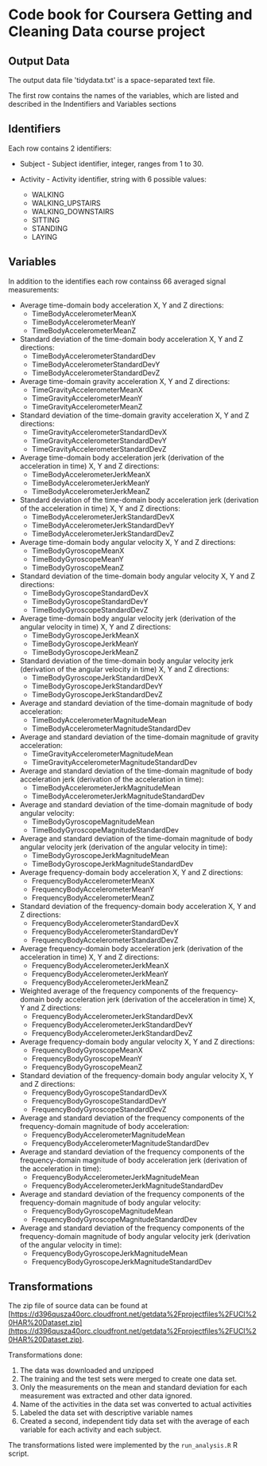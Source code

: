 # **Code book for Coursera Getting and Cleaning Data course project**

## Output Data

The output data file 'tidydata.txt' is a space-separated text file.

The first row contains the names of the variables, which are listed and described in the Indentifiers and Variables sections

## Identifiers

Each row contains 2 identifiers:

   * Subject - Subject identifier, integer, ranges from 1 to 30.

   * Activity - Activity identifier, string with 6 possible values:
     * WALKING   
     * WALKING_UPSTAIRS   
     * WALKING_DOWNSTAIRS   
     * SITTING   
     * STANDING   
     * LAYING
   
        
## Variables

In addition to the identifies each row containss 66 averaged signal measurements:

* Average time-domain body acceleration X, Y and Z directions:
  * TimeBodyAccelerometerMeanX
  * TimeBodyAccelerometerMeanY
  * TimeBodyAccelerometerMeanZ
* Standard deviation of the time-domain body acceleration X, Y and Z directions:
  * TimeBodyAccelerometerStandardDev
  * TimeBodyAccelerometerStandardDevY
  * TimeBodyAccelerometerStandardDevZ
* Average time-domain gravity acceleration X, Y and Z directions:
  * TimeGravityAccelerometerMeanX
  * TimeGravityAccelerometerMeanY
  * TimeGravityAccelerometerMeanZ
* Standard deviation of the time-domain gravity acceleration X, Y and Z directions:
  * TimeGravityAccelerometerStandardDevX
  * TimeGravityAccelerometerStandardDevY
  * TimeGravityAccelerometerStandardDevZ
* Average time-domain body acceleration jerk (derivation of the acceleration in time) X, Y and Z directions:
  * TimeBodyAccelerometerJerkMeanX
  * TimeBodyAccelerometerJerkMeanY
  * TimeBodyAccelerometerJerkMeanZ
* Standard deviation of the time-domain body acceleration jerk (derivation of the acceleration in time) X, Y and Z directions:
  * TimeBodyAccelerometerJerkStandardDevX
  * TimeBodyAccelerometerJerkStandardDevY
  * TimeBodyAccelerometerJerkStandardDevZ
* Average time-domain body angular velocity X, Y and Z directions:
  * TimeBodyGyroscopeMeanX
  * TimeBodyGyroscopeMeanY
  * TimeBodyGyroscopeMeanZ
* Standard deviation of the time-domain body angular velocity X, Y and Z directions:
  * TimeBodyGyroscopeStandardDevX
  * TimeBodyGyroscopeStandardDevY
  * TimeBodyGyroscopeStandardDevZ
* Average time-domain body angular velocity jerk (derivation of the angular velocity in time) X, Y and Z directions:
  * TimeBodyGyroscopeJerkMeanX
  * TimeBodyGyroscopeJerkMeanY
  * TimeBodyGyroscopeJerkMeanZ
* Standard deviation of the time-domain body angular velocity jerk (derivation of the angular velocity in time) X, Y and Z directions:
  * TimeBodyGyroscopeJerkStandardDevX
  * TimeBodyGyroscopeJerkStandardDevY
  * TimeBodyGyroscopeJerkStandardDevZ
* Average and standard deviation of the time-domain magnitude of body acceleration:
  * TimeBodyAccelerometerMagnitudeMean
  * TimeBodyAccelerometerMagnitudeStandardDev
* Average and standard deviation of the time-domain magnitude of gravity acceleration:
  * TimeGravityAccelerometerMagnitudeMean
  * TimeGravityAccelerometerMagnitudeStandardDev
* Average and standard deviation of the time-domain magnitude of body acceleration jerk (derivation of the acceleration in time):
  * TimeBodyAccelerometerJerkMagnitudeMean
  * TimeBodyAccelerometerJerkMagnitudeStandardDev
* Average and standard deviation of the time-domain magnitude of body angular velocity:
  * TimeBodyGyroscopeMagnitudeMean
  * TimeBodyGyroscopeMagnitudeStandardDev
* Average and standard deviation of the time-domain magnitude of body angular velocity jerk (derivation of the angular velocity in time):
  * TimeBodyGyroscopeJerkMagnitudeMean
  * TimeBodyGyroscopeJerkMagnitudeStandardDev
* Average frequency-domain body acceleration X, Y and Z directions:
  * FrequencyBodyAccelerometerMeanX
  * FrequencyBodyAccelerometerMeanY
  * FrequencyBodyAccelerometerMeanZ
* Standard deviation of the frequency-domain body acceleration X, Y and Z directions:
  * FrequencyBodyAccelerometerStandardDevX
  * FrequencyBodyAccelerometerStandardDevY
  * FrequencyBodyAccelerometerStandardDevZ
* Average frequency-domain body acceleration jerk (derivation of the acceleration in time) X, Y and Z directions:
  * FrequencyBodyAccelerometerJerkMeanX
  * FrequencyBodyAccelerometerJerkMeanY
  * FrequencyBodyAccelerometerJerkMeanZ
* Weighted average of the frequency components of the frequency-domain body acceleration jerk (derivation of the acceleration in time) X, Y and Z directions:
  * FrequencyBodyAccelerometerJerkStandardDevX
  * FrequencyBodyAccelerometerJerkStandardDevY
  * FrequencyBodyAccelerometerJerkStandardDevZ
* Average frequency-domain body angular velocity X, Y and Z directions:
  * FrequencyBodyGyroscopeMeanX
  * FrequencyBodyGyroscopeMeanY
  * FrequencyBodyGyroscopeMeanZ
* Standard deviation of the frequency-domain body angular velocity X, Y and Z directions:
  * FrequencyBodyGyroscopeStandardDevX
  * FrequencyBodyGyroscopeStandardDevY
  * FrequencyBodyGyroscopeStandardDevZ
* Average and standard deviation of the frequency components of the frequency-domain magnitude of body acceleration:
  * FrequencyBodyAccelerometerMagnitudeMean
  * FrequencyBodyAccelerometerMagnitudeStandardDev
* Average and standard deviation of the frequency components of the frequency-domain magnitude of body acceleration jerk (derivation of the acceleration in time):
  * FrequencyBodyAccelerometerJerkMagnitudeMean
  * FrequencyBodyAccelerometerJerkMagnitudeStandardDev  
* Average and standard deviation of the frequency components of the frequency-domain magnitude of body angular velocity:
  * FrequencyBodyGyroscopeMagnitudeMean
  * FrequencyBodyGyroscopeMagnitudeStandardDev
* Average and standard deviation of the frequency components of the frequency-domain magnitude of body angular velocity jerk (derivation of the angular velocity in time):
  * FrequencyBodyGyroscopeJerkMagnitudeMean
  * FrequencyBodyGyroscopeJerkMagnitudeStandardDev

## Transformations 

The zip file of source data can be found at [https://d396qusza40orc.cloudfront.net/getdata%2Fprojectfiles%2FUCI%20HAR%20Dataset.zip](https://d396qusza40orc.cloudfront.net/getdata%2Fprojectfiles%2FUCI%20HAR%20Dataset.zip).

Transformations done:

1. The data was downloaded and unzipped 
1. The training and the test sets were merged to create one data set.
1. Only the measurements on the mean and standard deviation for each measurement was extracted and other data ignored.
1. Name of the activities in the data set was converted to actual activities
1. Labeled the data set with descriptive variable names
1. Created a second, independent tidy data set with the average of each variable for each activity and each subject.

The transformations listed were implemented by the `run_analysis.R` R script.
